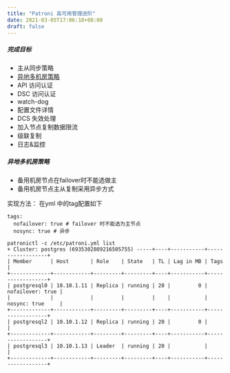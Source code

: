 ```yaml
---
title: "Patroni 高可用管理进阶"
date: 2021-03-05T17:06:18+08:00
draft: false
---
```


##### 完成目标

- 主从同步策略
- [异地多机房策略](postgres/patroni02/#异地多机房策略)
- API 访问认证
- DSC 访问认证
- watch-dog
- 配置文件详情
- DCS 失效处理
- 加入节点复制数据限流
- 级联复制
- 日志&监控

##### 异地多机房策略

- 备用机房节点在failover时不能选做主
- 备用机房节点主从复制采用异步方式

实现方法： 在yml 中的tag配置如下
```
tags: 
  nofailover: true # failover 时不能选为主节点
  nosync: true # 异步
```

```
patronictl -c /etc/patroni.yml list
+ Cluster: postgres (6935302809216505755) -----+----+-----------+------------------+
| Member      | Host       | Role    | State   | TL | Lag in MB | Tags             |
+-------------+------------+---------+---------+----+-----------+------------------+
| postgresql0 | 10.10.1.11 | Replica | running | 20 |         0 | nofailover: true |
|             |            |         |         |    |           | nosync: true     |
+-------------+------------+---------+---------+----+-----------+------------------+
| postgresql2 | 10.10.1.12 | Replica | running | 20 |         0 |                  |
+-------------+------------+---------+---------+----+-----------+------------------+
| postgresql3 | 10.10.1.13 | Leader  | running | 20 |           |                  |
+-------------+------------+---------+---------+----+-----------+------------------+
```
